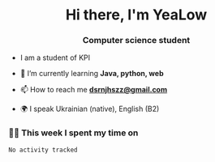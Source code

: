 <h1 align="center">Hi there, I'm YeaLow </h1>
<h3 align="center">Computer science student </h3>

-    I am a student of KPI

- 🌱 I’m currently learning **Java, python, web**

- 📫 How to reach me **dsrnjhszz@gmail.com**

- 🌍 I speak Ukrainian (native), English (B2)


### 🧑‍💻 This week I spent my time on
<!--START_SECTION:waka-->

```txt
No activity tracked
```

<!--END_SECTION:waka-->
